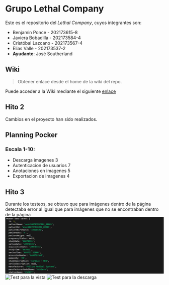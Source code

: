 
# Grupo Lethal Company

Este es el repositorio del *Lethal Company*, cuyos integrantes son:

* Benjamin Ponce - 202173615-8
* Javiera Bobadilla - 202173584-4
* Cristóbal Lazcano - 202173567-4
* Elias Valle - 202173537-2
* **Ayudante**: José Southerland

## Wiki

> Obtener enlace desde el home de la wiki del repo.

Puede acceder a la Wiki mediante el siguiente [enlace](https://github.com/Dullzen/GRUPO05-2024-PROYINF/wiki)

## Hito 2
Cambios en el proyecto han sido realizados.

## Planning Pocker
### Escala 1-10:
* Descarga imagenes 3
* Autenticacion de usuarios 7
* Anotaciones en imagenes 5
* Exportacion de imagenes 4

## Hito 3
Durante los testeos, se obtuvo que para imágenes dentro de la página detectaba error al igual que para imágenes que no se encontraban dentro de la página 
![ImageN DICOM subida](https://github.com/Dullzen/GRUPO05-2024-PROYINF/blob/8a4120aa4a6b7a69a00bb8cd27105e64c0a35405/Captura%20de%20pantalla%202024-10-08%20001610.png)
![Test para la vista]()
![Test para la descarga]()
